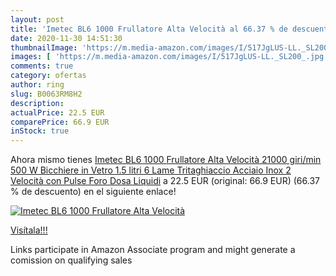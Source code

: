 ```yaml
---
layout: post
title: 'Imetec BL6 1000 Frullatore Alta Velocità al 66.37 % de descuento'
date: 2020-11-30 14:51:30
thumbnailImage: 'https://m.media-amazon.com/images/I/517JgLUS-LL._SL200_.jpg'
images: [ 'https://m.media-amazon.com/images/I/517JgLUS-LL._SL200_.jpg' ]
comments: true
category: ofertas
author: ring
slug: B0063RM8H2
description:
actualPrice: 22.5 EUR
comparePrice: 66.9 EUR
inStock: true
---
```


Ahora mismo tienes [Imetec BL6 1000 Frullatore Alta Velocità 21000 giri/min  500 W  Bicchiere in Vetro 1.5 litri  6 Lame Tritaghiaccio Acciaio Inox  2 Velocità con Pulse  Foro Dosa Liquidi](https://www.amazon.it/dp/B0063RM8H2/?tag=tolees00-21) a 22.5 EUR (original: 66.9 EUR) (66.37 %  de descuento) en el siguiente enlace!

[![Imetec BL6 1000 Frullatore Alta Velocità](https://m.media-amazon.com/images/I/517JgLUS-LL._SL200_.jpg)](https://www.amazon.it/dp/B0063RM8H2/?tag=tolees00-21)

[Visítala!!!](https://www.amazon.it/dp/B0063RM8H2/?tag=tolees00-21)

Links participate in Amazon Associate program and might generate a comission on qualifying sales
